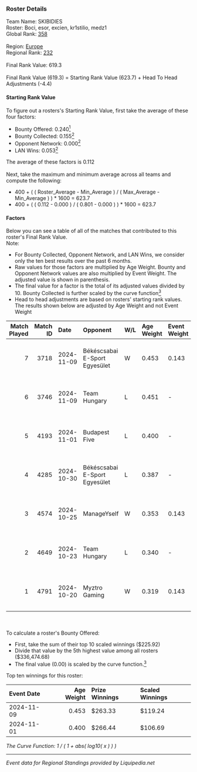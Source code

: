 ### Roster Details<br />
Team Name: SKIBIDIES<br />
Roster: Boci, esor, excien, kr1stilio, medz1<br />
Global Rank: [358](../standings_global.md)<br />
<br />
Region: [Europe]( ../standings_europe.md)<br />
Regional Rank: [232]( ../standings_europe.md)<br />
<br />
Final Rank Value:  619.3<br />
<br />
Final Rank Value (619.3) = Starting Rank Value (623.7) + Head To Head Adjustments (-4.4)<br />

#### Starting Rank Value<br />
To figure out a rosters's Starting Rank Value, first take the average of these four factors:<br />
- Bounty Offered: 0.240[<sup>1</sup>](#table2)
- Bounty Collected: 0.155[<sup>2</sup>](#table1)
- Opponent Network: 0.000[<sup>2</sup>](#table1)
- LAN Wins: 0.053[<sup>2</sup>](#table1)

The average of these factors is 0.112<br />
<br />
Next, take the maximum and minimum average across all teams and compute the following:<br />
- 400 + ( ( Roster_Average - Min_Average ) / ( Max_Average - Min_Average ) ) * 1600 = 623.7
- 400 + ( ( 0.112 - 0.000 ) / ( 0.801 - 0.000 ) ) * 1600 = 623.7


#### Factors<br />
Below you can see a table of all of the matches that contributed to this roster's Final Rank Value.<br />
Note:<br />

- For Bounty Collected, Opponent Network, and LAN Wins, we consider only the ten best results over the past 6 months.
- Raw values for those factors are multiplied by Age Weight. Bounty and Opponent Network values are also multiplied by Event Weight. The adjusted value is shown in parenthesis.
- The final value for a factor is the total of its adjusted values divided by 10. Bounty Collected is further scaled by the curve function[<sup>3</sup>](#curveFunction)
- Head to head adjustments are based on rosters' starting rank values. The results shown below are adjusted by Age Weight and not Event Weight
<span id="table1"></span><br />


| Match Played | Match ID | Date       | Opponent                      | W/L | Age Weight | Event Weight | Bounty Collected | Opponent Network | LAN Wins  | H2H Adj. | Roster                               |
| -: | -: | :- | :- | :- | :- | :- | :- | :- | :- | -: | :- |
|            7 |     3718 | 2024-11-09 | Békéscsabai E-Sport Egyesület | W   | 0.453      | 0.143        | 0.000 (0.000)    | 0.035 (0.002)    | 1 (0.453) |     6.46 | Boci, esor, excien, kr1stilio, medz1 |
|            6 |     3746 | 2024-11-09 | Team Hungary                  | L   | 0.451      | -            | -                | -                | -         |    -3.98 | Boci, esor, excien, kr1stilio, medz1 |
|            5 |     4193 | 2024-11-01 | Budapest Five                 | L   | 0.400      | -            | -                | -                | -         |    -5.78 | Boci, esor, excien, medz1, Memeske   |
|            4 |     4285 | 2024-10-30 | Békéscsabai E-Sport Egyesület | L   | 0.387      | -            | -                | -                | -         |    -6.75 | Boci, esor, excien, medz1, Memeske   |
|            3 |     4574 | 2024-10-25 | ManageYself                   | W   | 0.353      | 0.143        | 0.000 (0.000)    | 0.019 (0.001)    | 0 (0.000) |     4.67 | Boci, esor, excien, medz1, Memeske   |
|            2 |     4649 | 2024-10-23 | Team Hungary                  | L   | 0.340      | -            | -                | -                | -         |    -3.31 | Boci, esor, excien, medz1, Memeske   |
|            1 |     4791 | 2024-10-20 | Myztro Gaming                 | W   | 0.319      | 0.143        | 0.000 (0.000)    | 0.016 (0.001)    | 0 (0.000) |     4.32 | Boci, esor, excien, medz1, Memeske   |

<br />
<span id="table2"></span><br />
To calculate a roster's Bounty Offered:<br />

- First, take the sum of their top 10 scaled winnings ($225.92)
- Divide that value by the 5th highest value among all rosters ($336,474.68)
- The final value (0.00) is scaled by the curve function.[<sup>3</sup>](#curveFunction)

Top ten winnings for this roster:<br />

| Event Date | Age Weight | Prize Winnings | Scaled Winnings |
| :- | -: | :- | :- |
| 2024-11-09 |      0.453 | $263.33        | $119.24         |
| 2024-11-01 |      0.400 | $266.44        | $106.69         |


<span id="curveFunction"></span>_The Curve Function: 1 / ( 1 + abs( log10( x ) ) )_<br />

---
_Event data for Regional Standings provided by Liquipedia.net_<br />
